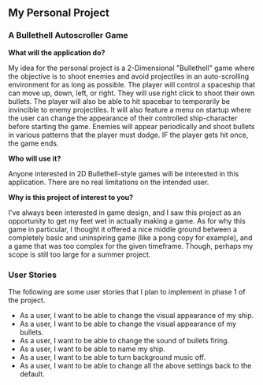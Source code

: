 ## My Personal Project

### A Bullethell Autoscroller Game



**What will the application do?**

My idea for the personal project is a 2-Dimensional "Bullethell" game where the objective is to shoot enemies
and avoid projectiles in an auto-scrolling environment for as long as possible. The player will control a spaceship 
that can move up, down, left, or right. They will use right click to shoot their own bullets. The player will also be
able to hit spacebar to temporarily be invincible to enemy projectiles. It will also feature a menu on startup where the 
user can change the appearance of their controlled ship-character before starting the game. Enemies will appear
periodically and shoot bullets in various patterns that the player must dodge. IF the player gets hit once, the game
ends.


**Who will use it?**

Anyone interested in 2D Bullethell-style games will be interested in this application. There are no real limitations on
the intended user.


**Why is this project of interest to you?**

I've always been interested in game design, and I saw this project as an opportunity to get my feet wet in actually
making a game. As for why this game in particular, I thought it offered a nice middle ground between a completely basic
and uninspiring game (like a pong copy for example), and a game that was too complex for the given timeframe. Though,
perhaps my scope is still too large for a summer project.

### User Stories

The following are some user stories that I plan to implement in phase 1 of the project.

* As a user, I want to be able to change the visual appearance of my ship.
* As a user, I want to be able to change the visual appearance of my bullets.
* As a user, I want to be able to change the sound of bullets firing.
* As a user, I want to be able to name my ship.
* As a user, I want to be able to turn background music off.
* As a user, I want to be able to change all the above settings back to the default.